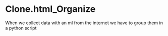 # Clone.html_Organize
When we collect data with an ml from the internet we have to group them in a python script
